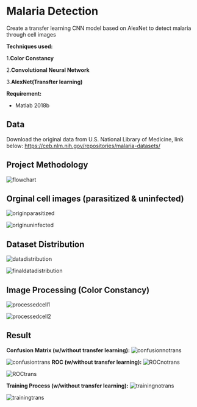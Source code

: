# Malaria Detection
Create a transfer learning CNN model based on AlexNet to detect malaria through cell images

**Techniques used:**    

1.**Color Constancy** 

2.**Convolutional Neural Network**  

3.**AlexNet(Transfter learning)**

**Requirement:** 

- Matlab 2018b

## Data

Download the original data from U.S. National Library of Medicine, link below:
https://ceb.nlm.nih.gov/repositories/malaria-datasets/

## Project Methodology

![flowchart](/image/flowchart.png)

## Orginal cell images (parasitized & uninfected)

![originparasitized](/image/originparasitized.png)

![originuninfected](/image/originuninfected.png)

## Dataset Distribution

![datadistribution](/image/datadistribution.png)

![finaldatadistribution](/image/finaldatadistribution.png)

## Image Processing (Color Constancy)

![processedcell1](/image/processedcell1.png)

![processedcell2](/image/processedcell2.png)

## Result
**Confusion Matrix (w/without transfer learning):**
![confusionnotrans](/image/confusionnotrans.png)

![confusiontrans](/image/confusiontrans.png)
**ROC (w/without transfer learning):**
![ROCnotrans](/image/ROCnotrans.png)

![ROCtrans](/image/ROCtrans.png)

**Training Process (w/without transfer learning):**
![trainingnotrans](/image/trainingnotrans.png) 

![trainingtrans](/image/trainingtrans.png) 

